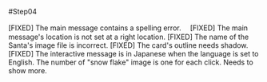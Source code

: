 #Step04

[FIXED] The main message contains a spelling error.　
[FIXED] The main message's location is not set at a right location.
[FIXED] The name of the Santa's image file is incorrect.
[FIXED] The card's outline needs shadow.
[FIXED] The interactive message is in Japanese when the language is set to English.
The number of "snow flake" image is one for each click. Needs to show more.
